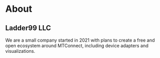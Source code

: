 # About

## Ladder99 LLC

We are a small company started in 2021 with plans to create a free and open ecosystem around MTConnect, including device adapters and visualizations.

<!-- Future applications will include an optional visual dashboard builder, which would be released under a free/premium model. -->
